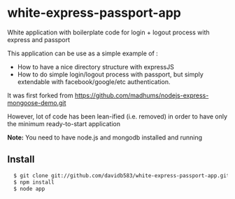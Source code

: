 white-express-passport-app
==========================

White application with boilerplate code for login + logout process with express and passport 

This application can be use as a simple example of : 

- How to have a nice directory structure with expressJS
- How to do simple login/logout process with passport, but simply extendable with facebook/google/etc authentication.

It was first forked  from https://github.com/madhums/nodejs-express-mongoose-demo.git

However, lot of code has been  lean-ified (i.e. removed) in order to have only the minimum ready-to-start application

**Note:** You need to have node.js and mongodb installed and running

## Install
```sh
  $ git clone git://github.com/davidb583/white-express-passport-app.git
  $ npm install
  $ node app
```
